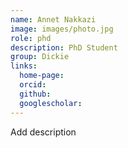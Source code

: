 ```yaml
---
name: Annet Nakkazi
image: images/photo.jpg
role: phd
description: PhD Student
group: Dickie
links:
  home-page: 
  orcid: 
  github: 
  googlescholar: 
---
```


Add description